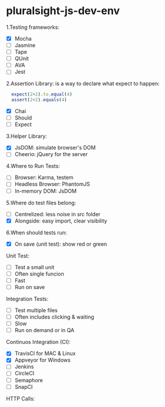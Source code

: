 # pluralsight-js-dev-env

1.Testing frameworks:
- [X] Mocha
- [ ] Jasmine
- [ ] Tape
- [ ] QUnit
- [ ] AVA
- [ ] Jest

2.Assertion Library: is a way to declare what expect to happen: 
```jsx 
  expect(2+2).to.equal(4)
  assert(2+2).equals(4)
```

- [X] Chai
- [ ] Should
- [ ] Expect

3.Helper Library:
- [X] JsDOM: simulate browser's DOM
- [ ] Cheerio: jQuery for the server

4.Where to Run Tests:
- [ ] Browser: Karma, testem
- [ ] Headless Browser: PhantomJS
- [ ] In-memory DOM: JsDOM

5.Where do test files belong:
- [ ] Centrelized: less noise in src folder
- [X] Alongside: easy import, clear visibility

6.When should tests run:
- [X] On save (unit test): show red or green

Unit Test:
- [ ] Test a small unit
- [ ] Often single funcion
- [ ] Fast
- [ ] Run on save

Integration Tests:
- [ ] Test multiple files
- [ ] Often includes clicking & waiting
- [ ] Slow
- [ ] Run on demand or in QA

Continuos Integration (CI):
- [X] TravisCI for MAC & Linux
- [X] Appveyor for Windows
- [ ] Jenkins 
- [ ] CircleCI
- [ ] Semaphore
- [ ] SnapCI

HTTP Calls:
